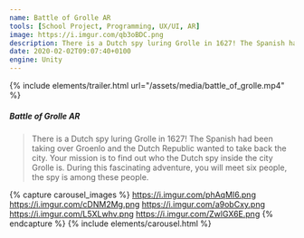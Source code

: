 ```yaml
---
name: Battle of Grolle AR
tools: [School Project, Programming, UX/UI, AR]
image: https://i.imgur.com/qb3oBDC.png
description: There is a Dutch spy luring Grolle in 1627! The Spanish had been taking over Groenlo and the Dutch Republic wanted to take back the city. Your mission is to find out who the Dutch spy inside the city Grolle is.
date: 2020-02-02T09:07:40+0100
engine: Unity
---
```

{% include elements/trailer.html url="/assets/media/battle_of_grolle.mp4" %}

##### Battle of Grolle AR
>  There is a Dutch spy luring Grolle in 1627! The Spanish had been taking over Groenlo and the Dutch Republic wanted to take back the city. Your mission is to find out who the Dutch spy inside the city Grolle is. During this fascinating adventure, you will meet six people, the spy is among these people. 


{% capture carousel_images %}
https://i.imgur.com/phAqMI6.png
https://i.imgur.com/cDNM2Mg.png
https://i.imgur.com/a9obCxy.png
https://i.imgur.com/L5XLwhv.png
https://i.imgur.com/ZwlGX6E.png
{% endcapture %}
{% include elements/carousel.html %}
